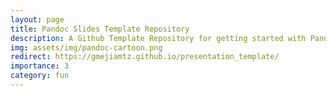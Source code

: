 ```yaml
---
layout: page
title: Pandoc Slides Template Repository
description: A Github Template Repository for getting started with Pandoc Slides
img: assets/img/pandoc-cartoon.png
redirect: https://gmejiamtz.github.io/presentation_template/
importance: 3
category: fun
---
```

